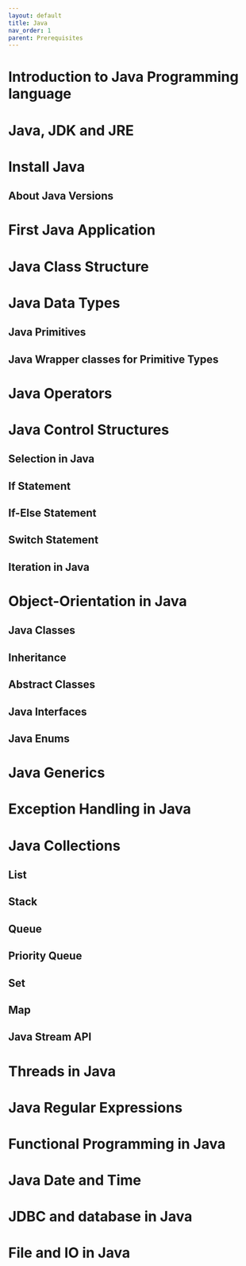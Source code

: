 ```yaml
---
layout: default
title: Java
nav_order: 1
parent: Prerequisites
---
```


# Introduction to Java Programming language

# Java, JDK and JRE

# Install Java

## About Java Versions

# First Java Application

# Java Class Structure

# Java Data Types

## Java Primitives

## Java Wrapper classes for Primitive Types

# Java Operators

# Java Control Structures

## Selection in Java

## If Statement

## If-Else Statement

## Switch Statement

## Iteration in Java

# Object-Orientation in Java

## Java Classes

## Inheritance

## Abstract Classes

## Java Interfaces

## Java Enums

# Java Generics

# Exception Handling in Java

# Java Collections

## List

## Stack

## Queue

## Priority Queue

## Set

## Map

## Java Stream API

# Threads in Java

# Java Regular Expressions

# Functional Programming in Java

# Java Date and Time

# JDBC and database in Java
 
# File and IO in Java

